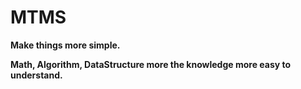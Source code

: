 # MTMS
__Make things more simple.__

__Math, Algorithm, DataStructure more the knowledge more easy to understand.__
